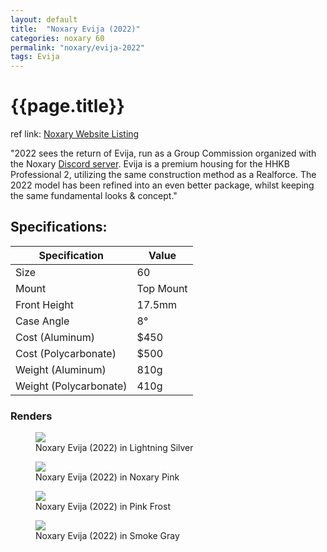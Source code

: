 ```yaml
---
layout: default
title:  "Noxary Evija (2022)"
categories: noxary 60
permalink: "noxary/evija-2022"
tags: Evija
---
```

# {{page.title}}

ref link: [Noxary Website Listing](https://noxary.co/collections/evija-2022/products/evija-2022)

"2022 sees the return of Evija, run as a Group Commission organized with the Noxary [Discord server](https://discord.gg/noxary). Evija is a premium housing for the HHKB Professional 2, utilizing the same construction method as a Realforce. The 2022 model has been refined into an even better package, whilst keeping the same fundamental looks & concept."

## Specifications:

| Specification | Value |
|---|---|
| Size | 60 |
| Mount | Top Mount |
| Front Height | 17.5mm |
| Case Angle | 8° |
| Cost (Aluminum)| $450 |
| Cost (Polycarbonate)| $500 |
| Weight (Aluminum) | 810g |
| Weight (Polycarbonate) | 410g |

### Renders
<figure>
  <img src="{{ 'assets/images/noxary/evija-2022/noxary-evija-2022-lightning-silver.png' | relative_url }}">
  <figcaption>Noxary Evija (2022) in Lightning Silver</figcaption>
</figure>

<figure>
  <img src="{{ 'assets/images/noxary/evija-2022/noxary-evija-2022-noxary-pink.png' | relative_url }}">
  <figcaption>Noxary Evija (2022) in Noxary Pink</figcaption>
</figure>

<figure>
  <img src="{{ 'assets/images/noxary/evija-2022/noxary-evija-2022-pink-frost.png' | relative_url }}">
  <figcaption>Noxary Evija (2022) in Pink Frost</figcaption>
</figure>

<figure>
  <img src="{{ 'assets/images/noxary/evija-2022/noxary-evija-2022-smoke-gray.png' | relative_url }}">
  <figcaption>Noxary Evija (2022) in Smoke Gray</figcaption>
</figure>
